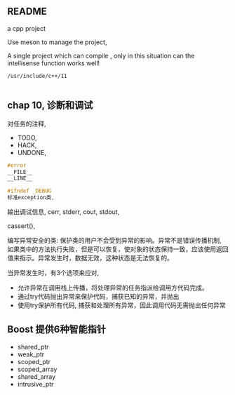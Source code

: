 ## README

a cpp project

Use meson to manage the project,

A single project which can compile , only in this situation can the intellisense function works well! 

```
/usr/include/c++/11


```

## chap 10, 诊断和调试
对任务的注释,
- TODO,
- HACK,
- UNDONE, 

```c
#error
__FILE__
__LINE__

#ifndef _DEBUG
标准exception类, 
```

输出调试信息, cerr, stderr, cout, stdout, 

cassert(), 

编写异常安全的类:
保护类的用户不会受到异常的影响。异常不是错误传播机制, 如果类中的方法执行失败，但是可以恢复，使对象的状态保持一致，应该使用返回值来指示。异常发生时，数据无效，这种状态是无法恢复的。

当异常发生时，有3个选项来应对,
- 允许异常在调用栈上传播，将处理异常的任务指派给调用方代码完成。
- 通过try代码抛出异常来保护代码，捕获已知的异常，并抛出
- 使用try保护所有代码, 捕获和处理所有异常，因此调用代码无需抛出任何异常


## Boost 提供6种智能指针

- shared_ptr
- weak_ptr
- scoped_ptr
- scoped_array
- shared_array
- intrusive_ptr







